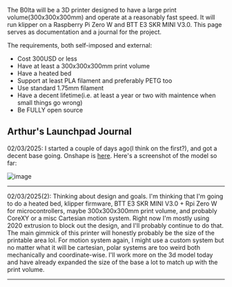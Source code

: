 The B0lta will be a 3D printer designed to have a large print volume(300x300x300mm) and operate at a reasonably fast speed. It will run klipper on a Raspberry Pi Zero W and BTT E3 SKR MINI V3.0. This page serves as documentation and a journal for the project.

The requirements, both self-imposed and external:
- Cost 300USD or less
- Have at least a 300x300x300mm print volume
- Have a heated bed
- Support at least PLA filament and preferably PETG too
- Use standard 1.75mm filament
- Have a decent lifetime(i.e. at least a year or two with maintence when small things go wrong)
- Be FULLY open source

## Arthur's Launchpad Journal
02/03/2025: I started a couple of days ago(I think on the first?), and got a decent base going. Onshape is [here](https://cad.onshape.com/documents/04c816b208815cfe2337ffc9/w/26ab92a225f22313e2db688c/e/48f805e7421d68b7479e075a). Here's a screenshot of the model so far:

![image](https://github.com/user-attachments/assets/446b1990-5a1c-4ff7-b970-57763afc62ab)

---

02/03/2025(2): Thinking about design and goals. I'm thinking that I'm going to do a heated bed, klipper firmware, BTT E3 SKR MINI V3.0 + Rpi Zero W for microcontrollers, maybe 300x300x300mm print volume, and probably CoreXY or a misc Cartesian motion system. Right now I'm mostly using 2020 extrusion to block out the design, and I'll probably continue to do that. The main gimmick of this printer will honestly probably be the size of the printable area lol. For motion system again, I might use a custom system but no matter what it will be cartesian, polar systems are too weird both mechanically and coordinate-wise. I'll work more on the 3d model today and have already expanded the size of the base a lot to match up with the print volume.

---

